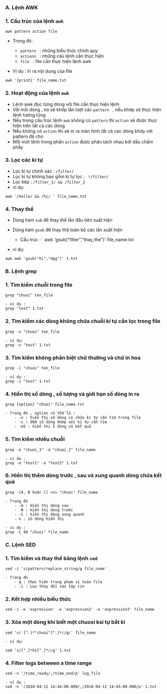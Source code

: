 ### A. Lệnh AWK
### 1. Cấu trúc của lệnh ` awk `
```
awk pattern action file 
```
- Trong đó : 
	- `pattern ` : những biểu thức chính quy
	- `actions ` : những câu lệnh cần thực hiện
	- `file ` : file cần thực hiện lệnh awk

- Ví dụ : In ra nội dung của file
```
awk '{print}' file_name.txt
```

### 2. Hoạt động của lệnh `awk`
- Lệnh awk đọc từng dòng với file cần thực hiện lệnh
- Với mỗi dòng , nó sẽ khớp lần lượt các `pattern ` , nếu khớp sẽ thực hiện lệnh tương tứng
- Nếu trong cấu trúc lệnh ` awk ` không có `pattern` thì `action` sẽ được thực hiện trên tất cả các dòng
- Nếu không có `action` thì sẽ in ra màn hình tất cả các dòng khớp với pattern đã cho
- Mỗi một lệnh trong phần `action` được phân tách nhau bởi dấu chấm phẩy

### 3. Lọc các kí tự 
- Lọc kí tự chính xác : ` /filter/ `
- Lọc kí tự không bao gồm kí tự lọc : ` !/filter/`
- Lọc kép : `/filter_1/ && /filter_2 `
- ví dụ:
```
awk `/hello/ && /hi/ ` file_name.txt
```

### 4. Thay thế
- Dùng hàm `sub` để thay thế lần đầu tiên xuất hiện
- Dùng hàm `gsub` để thay thế toàn bộ các lần xuất hiện 
	- Cấu trúc : ` awk 'gsub("filter","thay_the")' file_name.txt

- ví dụ:
```
awk awk 'gsub("hi","dgg")' 1.txt
```

### B. Lệnh grep
### 1. Tìm kiếm chuỗi trong file
```
grep "chuoi" ten_file

- ví dụ :
grep "test" 1.txt
```

### 2. Tìm kiếm các dòng không chứa chuỗi kí tự cần lọc trong file
```
grep -v "chuoi" ten_file

- ví dụ:
grep -v "test" 1.txt
```

### 3. Tìm kiếm không phân biệt chữ thường và chữ in hoa
```
grep -i "chuoi" ten_file

- ví dụ :
grep -i "test" 1.txt
```

### 4. Hiển thị số dòng , số lượng và giới hạn số dòng in ra 
```
grep [option] "chuoi" file_name.txt

- Trong đó , option có thể là :
	- -n : hiển thị số dòng có chứa kí tự cần tìm trong file
	- -c : đếm số dòng khớp với kí tự cần tìm
	- -m5 : hiển thị 5 dòng có kết quả 
```

### 5. Tìm kiếm nhiều chuỗi
```
grep -e "chuoi_1" -e "chuoi_2" file_name

- vi du :
grep -e "test1" -e "test2" 1.txt
```

### 6. Hiển thị thêm dòng trước , sau và xung quanh dòng chứa kết quả

```
grep -[A, B hoặc C] <n> "chuoi" file_name

- Trong đó 
	- -A : Hiển thị dòng sau
	- -B : Hiển thị dòng trước
	- -C : hiển thị dòng xung quanh
	- n : số dòng hiển thị

- vi du :
grep -C 40 "chuoi" file_name
```

### C. Lệnh SED
### 1. Tìm kiếm và thay thế băng lệnh `sed`
```
sed -i 's/pattern/replace_string/g file_name'

- Trong đó 
	- g : thực hiện trong phạm vi toàn file		
	- -i : Lưu thay đổi vào tập tin

```

### 2. Kết hợp nhiều biểu thức 
```
sed -i -e 'expression' -e 'expression2' -e 'expression3' file_name
```

### 3. Xóa một dòng khi biết một chuoxi ksi tự bất kì
```
sed 's/ [^.]*"chuoi"[^.]*//g/' file_name

- ví dụ:

sed 's/[^.]*hi[^.]*//g' 1.txt

```

### 4. Filter logs between a time range
```
sed -n '/time_ready/,/time_end/p' log_file

- ví dụ :
sed -n '/2018-04-12 14:44:00.000/,/2018-04-12 14:45:00.000/p' 1.txt

```

